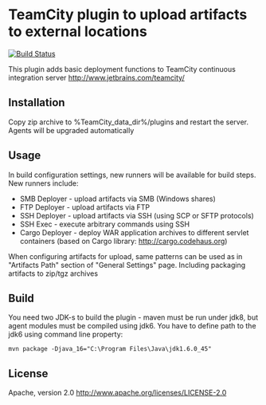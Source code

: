 # TeamCity plugin to upload artifacts to external locations
[![Build Status](https://teamcity.jetbrains.com/app/rest/builds/buildType:%28id:bt402%29/statusIcon)](https://teamcity.jetbrains.com/viewType.html?buildTypeId=bt402)

This plugin adds basic deployment functions
to TeamCity continuous integration server
http://www.jetbrains.com/teamcity/

## Installation

Copy zip archive to %TeamCity_data_dir%/plugins
and restart the server. Agents will be upgraded automatically

## Usage

In build configuration settings, new runners will be available for build steps.
New runners include:
 * SMB Deployer   - upload artifacts via SMB (Windows shares)
 * FTP Deployer   - upload artifacts via FTP
 * SSH Deployer   - upload artifacts via SSH (using SCP or SFTP protocols)
 * SSH Exec       - execute arbitrary commands using SSH
 * Cargo Deployer - deploy WAR application archives to different servlet containers (based on Cargo library: http://cargo.codehaus.org)

When configuring artifacts for upload, same patterns can be used as in "Artifacts Path" section of "General Settings"
page. Including packaging artifacts to zip/tgz archives

## Build

You need two JDK-s to build the plugin - maven must be run under jdk8, but agent modules must be compiled using jdk6.
You have to define path to the jdk6 using command line property:

```
mvn package -Djava_16="C:\Program Files\Java\jdk1.6.0_45"
```

## License

Apache, version 2.0
http://www.apache.org/licenses/LICENSE-2.0
